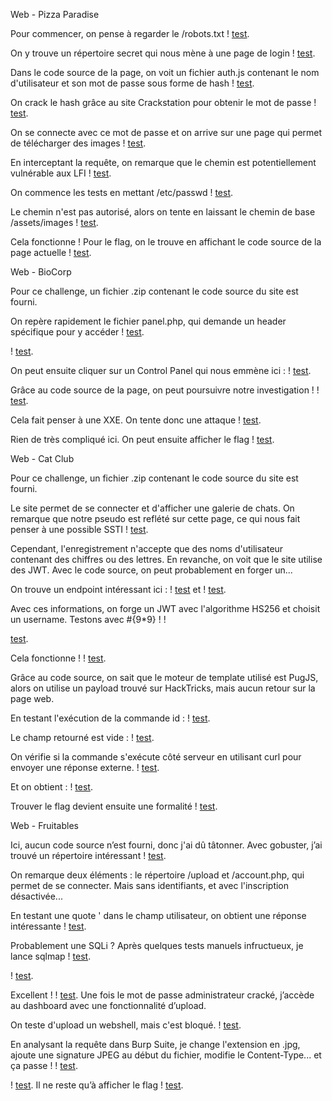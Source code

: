 Web - Pizza Paradise

Pour commencer, on pense à regarder le /robots.txt ! [test](Images/20241116210409.png]).

On y trouve un répertoire secret qui nous mène à une page de login ! [test](Images/20241116210439.png]).

Dans le code source de la page, on voit un fichier auth.js contenant le nom d'utilisateur et son mot de passe sous forme de hash ! [test](Images/20241116210523.png]).

On crack le hash grâce au site Crackstation pour obtenir le mot de passe ! [test](Images/20241116210634.png]).

On se connecte avec ce mot de passe et on arrive sur une page qui permet de télécharger des images ! [test](Images/20241116211115.png]).

En interceptant la requête, on remarque que le chemin est potentiellement vulnérable aux LFI ! [test](Images/20241116211412.png]).

On commence les tests en mettant /etc/passwd ! [test](Images/20241116211453.png]).

Le chemin n'est pas autorisé, alors on tente en laissant le chemin de base /assets/images ! [test](Images/20241116211559.png]).

Cela fonctionne ! Pour le flag, on le trouve en affichant le code source de la page actuelle ! [test](Images/20241116211740.png]).

Web - BioCorp

Pour ce challenge, un fichier .zip contenant le code source du site est fourni.

On repère rapidement le fichier panel.php, qui demande un header spécifique pour y accéder ! [test](Images/20241116212236.png]).

! [test](Images/20241116222648.png]).

On peut ensuite cliquer sur un Control Panel qui nous emmène ici : ! [test](Images/20241116222746.png]).

Grâce au code source de la page, on peut poursuivre notre investigation ! ! [test](Images/20241116222820.png]).

Cela fait penser à une XXE. On tente donc une attaque ! [test](Images/20241116223440.png]).

Rien de très compliqué ici. On peut ensuite afficher le flag ! [test](Images/20241116223522.png]).

Web - Cat Club

Pour ce challenge, un fichier .zip contenant le code source du site est fourni.

Le site permet de se connecter et d'afficher une galerie de chats. On remarque que notre pseudo est reflété sur cette page, ce qui nous fait penser à une possible SSTI ! [test](Images/20241116214032.png]).

Cependant, l'enregistrement n'accepte que des noms d'utilisateur contenant des chiffres ou des lettres. En revanche, on voit que le site utilise des JWT. Avec le code source, on peut probablement en forger un...

On trouve un endpoint intéressant ici : ! [test](Images/20241116214439.png]) et ! [test](Images/20241116214456.png]).

Avec ces informations, on forge un JWT avec l'algorithme HS256 et choisit un username. Testons avec #{9*9} ! ! 

[test](Images/20241116214654.png]).

Cela fonctionne ! ! [test](Images/20241116214859.png]).

Grâce au code source, on sait que le moteur de template utilisé est PugJS, alors on utilise un payload trouvé sur HackTricks, mais aucun retour sur la page web.

En testant l'exécution de la commande id : ! [test](Images/20241116215217.png]).

Le champ retourné est vide : ! [test](Images/20241116215239.png]).

On vérifie si la commande s'exécute côté serveur en utilisant curl pour envoyer une réponse externe. ! [test](Images/20241116215537.png]).

Et on obtient : ! [test](Images/20241116215517.png]).

Trouver le flag devient ensuite une formalité ! [test](Images/20241116215724.png]).

Web - Fruitables

Ici, aucun code source n’est fourni, donc j'ai dû tâtonner. Avec gobuster, j’ai trouvé un répertoire intéressant ! [test](Images/20241116220024.png]).

On remarque deux éléments : le répertoire /upload et /account.php, qui permet de se connecter. Mais sans identifiants, et avec l'inscription désactivée...

En testant une quote ' dans le champ utilisateur, on obtient une réponse intéressante ! [test](Images/20241116220206.png]).

Probablement une SQLi ? Après quelques tests manuels infructueux, je lance sqlmap ! [test](Images/20241116220335.png]).

! [test](Images/20241116220349.png]).

Excellent ! ! [test](Images/20241116220430.png]). Une fois le mot de passe administrateur cracké, j’accède au dashboard avec une fonctionnalité d’upload.

On teste d'upload un webshell, mais c'est bloqué. ! [test](Images/20241116220720.png]).

En analysant la requête dans Burp Suite, je change l'extension en .jpg, ajoute une signature JPEG au début du fichier, modifie le Content-Type... et ça passe ! ! [test](Images/20241116221201.png]).

! [test](Images/20241116221318.png]). Il ne reste qu’à afficher le flag ! [test](Images/20241116221410.png]).
